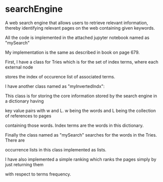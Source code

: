 # searchEngine
 A web search engine that allows users to retrieve relevant information, thereby identifying relevant pages on the web containing given keywords. 
 
All the code is implemented in the attached jupyter notebook named as "mySearch"

My implementation is the same as described in book on page 679.

First, I have a class for Tries which is for the set of index terms, where each external node 

stores the index of occurence list of associated terms.

I have another class named as "myInvertedIndx":

This class is for storing the core information stored by the search engine in a dictionary having

key value pairs with w and L. w being the words and L being the collection of references to pages

containing those words. Index terms are the words in this dictionary.

Finally the class named as "mySearch" searches for the words in the Tries. There are 

occurrence lists in this class implemented as lists. 

I have also implemented a simple ranking which ranks the pages simply by just returning them 

with respect to terms frequency. 

